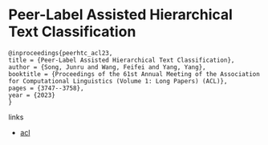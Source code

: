 # Peer-Label Assisted Hierarchical Text Classification

```
@inproceedings{peerhtc_acl23,
title = {Peer-Label Assisted Hierarchical Text Classification},
author = {Song, Junru and Wang, Feifei and Yang, Yang},
booktitle = {Proceedings of the 61st Annual Meeting of the Association for Computational Linguistics (Volume 1: Long Papers) (ACL)},
pages = {3747--3758},
year = {2023}
}
```

links
- [acl](https://aclanthology.org/2023.acl-long.207)
